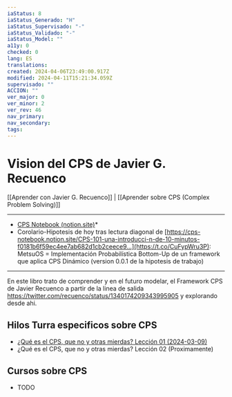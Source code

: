 ```yaml
---
iaStatus: 8
iaStatus_Generado: "H"
iaStatus_Supervisado: "-"
iaStatus_Validado: "-"
iaStatus_Model: ""
a11y: 0
checked: 0
lang: ES
translations: 
created: 2024-04-06T23:49:00.917Z
modified: 2024-04-11T15:21:34.059Z
supervisado: ""
ACCION: ""
ver_major: 0
ver_minor: 2
ver_rev: 46
nav_primary: 
nav_secondary: 
tags:
---
```

# Vision del CPS de Javier G. Recuenco

[[Aprender con Javier G. Recuenco]] | [[Aprender sobre CPS (Complex Problem Solving)]]

---
* [CPS Notebook (notion.site)](https://cps-notebook.notion.site/CPS-Notebook-81fe17dc15d04e9db085cf7f747d0c16)*
* Corolario-Hipotesis de hoy tras lectura diagonal de [https://cps-notebook.notion.site/CPS-101-una-introducci-n-de-10-minutos-f0181b6f59ec4ee7ab682d1cb2ceece9…](https://t.co/CuFypWru3P): MetsuOS = Implementación Probabilística Bottom-Up de un framework que aplica CPS Dinámico (version 0.0.1 de la hipotesis de trabajo)
---

En este libro trato de comprender y en el futuro modelar, el Framework CPS de Javier Recuenco a partir de  la linea de salida https://twitter.com/recuenco/status/1340174209343995905 y explorando desde ahi.

## Hilos Turra especificos sobre CPS

* [¿Qué es el CPS, que no y otras mierdas? Lección 01 (2024-03-09)](https://twitter.com/Recuenco/status/1766352097409134910)
* ¿Qué es el CPS, que no y otras mierdas? Lección 02 (Proximamente)

## Cursos sobre CPS

* TODO

